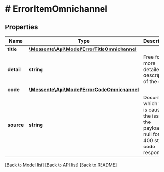 # # ErrorItemOmnichannel

## Properties

Name | Type | Description | Notes
------------ | ------------- | ------------- | -------------
**title** | [**\Messente\Api\Model\ErrorTitleOmnichannel**](ErrorTitleOmnichannel.md) |  | 
**detail** | **string** | Free form more detailed description of the error. | 
**code** | [**\Messente\Api\Model\ErrorCodeOmnichannel**](ErrorCodeOmnichannel.md) |  | 
**source** | **string** | Describes which field is causing the issue in the payload, null for non 400 status code responses | 

[[Back to Model list]](../../README.md#documentation-for-models) [[Back to API list]](../../README.md#documentation-for-api-endpoints) [[Back to README]](../../README.md)


